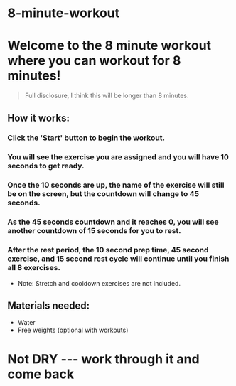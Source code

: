 # 8-minute-workout

# Welcome to the 8 minute workout where you can workout for 8 minutes!

> Full disclosure, I think this will be longer than 8 minutes.

## How it works:

### Click the 'Start' button to begin the workout.

### You will see the exercise you are assigned and you will have 10 seconds to get ready.

### Once the 10 seconds are up, the name of the exercise will still be on the screen, but the countdown will change to 45 seconds.

### As the 45 seconds countdown and it reaches 0, you will see another countdown of 15 seconds for you to rest.

### After the rest period, the 10 second prep time, 45 second exercise, and 15 second rest cycle will continue until you finish all 8 exercises.

- Note: Stretch and cooldown exercises are not included.

## Materials needed:

- Water
- Free weights (optional with workouts)

# Not DRY --- work through it and come back
